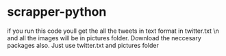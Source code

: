 # scrapper-python
if you run this code youll get the all the tweets in text format in twitter.txt \n
and all the images will be in pictures folder.
Download the neccesary packages also.
Just use twitter.txt and pictures folder

